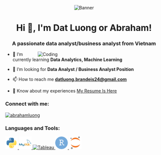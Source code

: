 <p align="center">
  <img src="https://wallpaperaccess.com/full/1325192.jpg" alt="Banner" width="500px">
</p>

<h1 align="center">Hi 👋, I'm Dat Luong or Abraham!</h1>
<h3 align="center">A passionate data analyst/business analyst from Vietnam</h3>
<img align="right" alt="Coding" width="400" src="https://i.pinimg.com/originals/e4/26/70/e426702edf874b181aced1e2fa5c6cde.gif")>

- 🌱 I’m currently learning **Data Analytics, Machine Learning**

- 🔭 I’m looking for **Data Analyst / Business Analyst Position**

- 📫 How to reach me **datluong.brandeis24@gmail.com**

- 📄 Know about my experiences [My Resume Is Here](https://drive.google.com/file/d/1Q07JXJUsufQ1mHzqLF9mFp--WgTCI1Bf/view?usp=sharing)

<h3 align="left">Connect with me:</h3>
<p align="left">
<a href="https://linkedin.com/in/abrahamluong" target="blank"><img align="center" src="https://raw.githubusercontent.com/rahuldkjain/github-profile-readme-generator/master/src/images/icons/Social/linked-in-alt.svg" alt="abrahamluong" height="30" width="40" /></a>
</p>

<h3 align="left">Languages and Tools:</h3>
<p align="left">
  <a href="https://www.python.org" target="_blank" rel="noreferrer">
    <img src="https://raw.githubusercontent.com/devicons/devicon/master/icons/python/python-original.svg" alt="python" width="40" height="40">
  </a>
  <a href="https://www.mysql.com/" target="_blank" rel="noreferrer">
    <img src="https://raw.githubusercontent.com/devicons/devicon/master/icons/mysql/mysql-original-wordmark.svg" alt="mysql" width="40" height="40">
  </a>
  <a href="https://raw.githubusercontent.com/simple-icons/simple-icons/develop/icons/tableau.svg" target="_blank" rel="noreferrer">
    <img src="https://raw.githubusercontent.com/simple-icons/simple-icons/develop/icons/tableau.svg" alt="Tableau" width="40" height="40">
  </a>
  <a href="https://www.rstudio.com/" target="_blank" rel="noreferrer">
    <img src="https://raw.githubusercontent.com/devicons/devicon/master/icons/rstudio/rstudio-original.svg" alt="RStudio" width="40" height="40">
  </a>
  <a href="https://jupyter.org/" target="_blank" rel="noreferrer">
    <img src="https://raw.githubusercontent.com/devicons/devicon/master/icons/jupyter/jupyter-original.svg" alt="Jupyter Notebook" width="40" height="40">
  </a>
</p>



